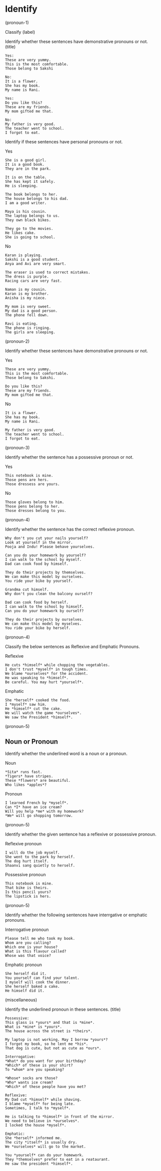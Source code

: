 # Identify

(pronoun-1)

Classify (label)

Identify whether these sentences have demonstrative pronouns or not. (title)

```
Yes:
These are very yummy.
This is the most comfortable.
Those belong to Sakshi

No:
It is a flower.
She has my book.
My name is Rani.
```

```
Yes:
Do you like this?
These are my friends.
My mom gifted me that.

No:
My father is very good.
The teacher went to school.
I forgot to eat.
```

Identify if these sentences have personal pronouns or not.

Yes

```
She is a good girl.
It is a good book.
They are in the park.

It is on the table.
She has kept it safely.
He is sleeping.

The book belongs to her.
The house belongs to his dad.
I am a good writer.

Maya is his cousin.
The laptop belongs to us.
They own black bikes.

They go to the movies.
He likes cake.
She is going to school.

```

No

```
Karan is playing.
Sakshi is a good student.
Anya and Avi are very smart.

The eraser is used to correct mistakes.
The dress is purple.
Racing cars are very fast.

Naman is my cousin.
Karan is my brother.
Anisha is my niece.

My mom is very sweet.
My dad is a good person.
The phone fell down.

Ravi is eating.
The phone is ringing.
The girls are sleeping.

```

(pronoun-2)

Identify whether these sentences have demonstrative pronouns or not.

Yes

```
These are very yummy.
This is the most comfortable.
Those belong to Sakshi.

Do you like this?
These are my friends.
My mom gifted me that.
```

No

```
It is a flower.
She has my book.
My name is Rani.

My father is very good.
The teacher went to school.
I forgot to eat.
```

(pronoun-3)

Identify whether the sentence has a possessive pronoun or not.

Yes

```
This notebook is mine.
Those pens are hers.
Those dressess are yours.
```

No

```
Those gloves belong to him.
Those pens belong to her.
Those dresses belong to you.
```

(pronoun-4)

Identify whether the sentence has the correct reflexive pronoun.

```
Why don't you cut your nails yourself?
Look at yourself in the mirror.
Pooja and Indu! Please behave yourselves.

Can you do your homework by yourself?
I can walk to the school by myself.
Dad can cook food by himself.

They do their projects by themselves.
We can make this model by ourselves.
You ride your bike by yourself.
```

```
Grandma cut himself.
Why don't you clean the balcony ourself?

Dad can cook food by herself.
I can walk to the school by himself.
Can you do your homework by ourself?

They do their projects by ourselves.
We can make this model by myselves.
You ride your bike by herself.

```

(pronoun-4)

Classify the below sentences as Reflexive and Emphatic Pronouns.

Reflexive

```
He cuts *himself* while chopping the vegetables.
I don't trust *myself* in tough times.
We blame *ourselves* for the accident.
He was speaking to *himself*.
Be careful. You may hurt *yourself*.
```

Emphatic

```
She *herself* cooked the food.
I *myself* saw him.
He *himself* cut the cake.
We will watch the game *ourselves*.
We saw the President *himself*.
```


(pronoun-5)

## Noun or Pronoun

Identify whether the underlined word is a noun or a pronoun.

Noun

```
*Sita* runs fast.
*Tigers* have stripes.
These *flowers* are beautiful.
Who likes *apples*?
```

Pronoun

```
I learned French by *myself*.
Can *I* have an ice cream?
Will you help *me* with my homework?
*We* will go shopping tomorrow.
```

(pronoun-5)

Identify whether the given sentence has a reflexive or possessive pronoun.

Reflexive pronoun

```
I will do the job myself.
She went to the park by herself.
The dog hurt itself.
Shaanvi sang quietly to herself.
```

Possessive pronoun

```
This notebook is mine.
That bike is theirs.
Is this pencil yours?
The lipstick is hers.
```

(pronoun-5)

Identify whether the following sentences have interrgative or emphatic pronouns.

Interrogative pronoun

```
Please tell me who took my book.
Whom are you calling?
Which one is your house?
What is this flavour called?
Whose was that voice?
```

Emphatic pronoun

```
She herself did it.
You yourself can find your talent.
I myself will cook the dinner.
She herself baked a cake.
He himself did it.
```

(miscellaneous)

Identify the underlined pronoun in these sentences. (title)
```
Possessive:
This glass is *yours* and that is *mine*.
What is *mine* is *yours*.
The house across the street is *theirs*.

My laptop is not working. May I borrow *yours*?
I forgot my book, so he lent me *his*.
That dog is cute, but not as cute as *ours*.

Interrogative:
*What* do you want for your birthday?
*Which* of these is your shirt?
To *whom* are you speaking?

*Whose* socks are those?
*Who* wants ice cream?
*Which* of these people have you met?

Reflexive:
My Dad cut *himself* while shaving.
I blame *myself* for being late.
Sometimes, I talk to *myself*.

He is talking to *himself* in front of the mirror.
We need to believe in *ourselves*.
I locked the house *myself*.

Emphatic:
She *herself* informed me.
The city *itself* is usually dry.
We *ourselves* will go to the market.

You *yourself* can do your homework.
They *themselves* prefer to eat in a reataurant.
He saw the president *himself*.
```
